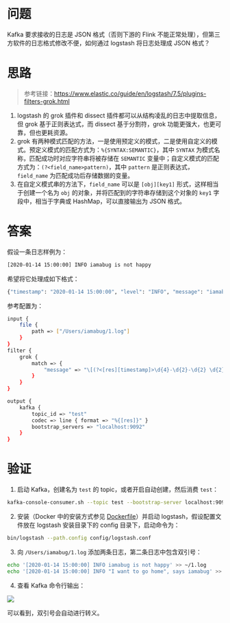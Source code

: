 # 问题

Kafka 要求接收的日志是 JSON 格式（否则下游的 Flink 不能正常处理），但第三方软件的日志格式修改不便，如何通过 logstash 将日志处理成 JSON 格式？

# 思路

> 参考链接：https://www.elastic.co/guide/en/logstash/7.5/plugins-filters-grok.html

1. logstash 的 grok 插件和 dissect 插件都可以从结构凌乱的日志中提取信息，但 grok 基于正则表达式，而 dissect 基于分割符，grok 功能更强大，也更可靠，但也更耗资源。
2. grok 有两种模式匹配的方法，一是使用预定义的模式，二是使用自定义的模式。预定义模式的匹配方式为：`%{SYNTAX:SEMANTIC}`，其中 `SYNTAX` 为模式名称，匹配成功时对应字符串将被存储在 `SEMANTIC` 变量中；自定义模式的匹配方式为：`(?<field_name>pattern)`，其中 `pattern` 是正则表达式，`field_name` 为匹配成功后存储数据的变量。
3. 在自定义模式串的方法下，`field_name` 可以是 `[obj][key1]` 形式，这样相当于创建一个名为 `obj` 的对象，并将匹配到的字符串存储到这个对象的 `key1` 字段中，相当于字典或 HashMap，可以直接输出为 JSON 格式。

# 答案

假设一条日志样例为：

```bash
[2020-01-14 15:00:00] INFO iamabug is not happy
```

希望将它处理成如下格式：

```bash
{"timestamp": "2020-01-14 15:00:00", "level": "INFO", "message": "iamabug is not happy"}
```

参考配置为：

```bash
input {
    file {
        path => ["/Users/iamabug/1.log"]
    }
}
filter {
    grok {
        match => {
            "message" => "\[(?<[res][timestamp]>\d{4}-\d{2}-\d{2} \d{2}:\d{2}:\d{2})\]\s+(?<[res][level]>\w+)\s+(?<[res][message]>.*)"
        }
    }
}

output {
    kafka {
        topic_id => "test"
        codec => line { format => "%{[res]}" }
        bootstrap_servers => "localhost:9092"
    }
}
```

# 验证

1. 启动 Kafka，创建名为 `test` 的 topic，或者开启自动创建，然后消费 `test`：

```bash
kafka-console-consumer.sh --topic test --bootstrap-server localhost:9092
```

2. 安装（Docker 中的安装方式参见 [Dockerfile](https://github.com/iamabug/kafka-notes/blob/master/logstash/setup/Dockerfile)）并启动 logstash，假设配置文件放在 logstash 安装目录下的 config 目录下，启动命令为：

```bash
bin/logstash --path.config config/logstash.conf
```

3. 向 `/Users/iamabug/1.log`  添加两条日志，第二条日志中包含双引号：

```bash
echo '[2020-01-14 15:00:00] INFO iamabug is not happy' >> ~/1.log
echo '[2020-01-14 15:00:00] INFO "I want to go home", says iamabug' >> ~/1.log
```

4. 查看 Kafka 命令行输出：

![](https://tva1.sinaimg.cn/large/006tNbRwly1gaw50rf4obj312h041dgo.jpg)

可以看到，双引号会自动进行转义。
